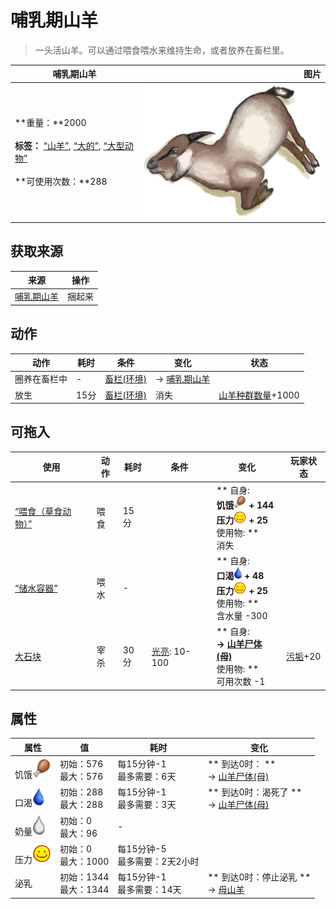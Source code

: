 # 哺乳期山羊  
> 一头活山羊。可以通过喂食喂水来维持生命，或者放养在畜栏里。  
  
  哺乳期山羊  |   图片   
 ----  |  ----:   
 **重量：**2000<br><br>**标签：**	[“山羊”](tag_Goat.md), [“大的”](tag_Large.md), [“大型动物”](tag_LargeAnimal.md)<br><br>**可使用次数：**288  |  ![](Sprite/GoatTied.png)   
  
## 获取来源  
来源  |  操作  
----  |  ----  
[哺乳期山羊](GoatEnclosureLactating.md)  |  捆起来  
## 动作  
动作  |  耗时  |  条件  |  变化  |  状态  
----  |  ----  |  ----  |  ----  |  ----  
圈养在畜栏中<br>  |  -  |  [畜栏(环境)](Env_Enclosure.md)  |  → [哺乳期山羊](GoatEnclosureLactating.md)  |    
放生<br>  |  15分  |  [畜栏(环境)](Env_Enclosure.md)  |  消失  |  [山羊种群数量](Pop_Goat.md)+1000  
## 可拖入  
使用  |  动作  |  耗时  |  条件  |  变化  |  玩家状态  
----  |  ----  |  ----  |  ----  |  ----  |  ----  
[“喂食（草食动物）”](tag_FeedHerb.md)  |  喂食  |  15分  |    |  ** 自身: **<br>饥饿<img decoding="async" src="Sprite/Hunger.png" href="a.md" style="max-width:20px;max-height:20px;"> + 144<br>压力<img decoding="async" src="Sprite/Content.png" href="a.md" style="max-width:20px;max-height:20px;"> + 25<br>** 使用物: **<br>消失  |    
[“储水容器”](tag_WaterContainer.md)  |  喂水  |  -  |    |  ** 自身: **<br>口渴<img decoding="async" src="Sprite/Thirst.png" href="a.md" style="max-width:20px;max-height:20px;"> + 48<br>压力<img decoding="async" src="Sprite/Content.png" href="a.md" style="max-width:20px;max-height:20px;"> + 25<br>** 使用物: **<br>含水量  -300  |    
[大石块](StoneHeavy.md)  |  宰杀  |  30分  |  [光亮](Light.md): 10-100  |  ** 自身: **<br>→ [山羊尸体(母)](GoatCarcassFemale.md)<br>** 使用物: **<br>可用次数  -1  |  [污垢](Filth.md)+20  
## 属性   
属性  |  值  |  耗时  |  变化  
----  |  ----  |  ----  |  ----  
饥饿<img decoding="async" src="Sprite/Hunger.png" href="a.md" style="max-width:30px;max-height:30px;">  |  初始：576<br>最大：576  |  每15分钟-1<br>最多需要：6天  |  ** 到达0时： **<br>→ [山羊尸体(母)](GoatCarcassFemale.md)  
口渴<img decoding="async" src="Sprite/Thirst.png" href="a.md" style="max-width:30px;max-height:30px;">  |  初始：288<br>最大：288  |  每15分钟-1<br>最多需要：3天  |  ** 到达0时：渴死了 **<br>→ [山羊尸体(母)](GoatCarcassFemale.md)  
奶量<img decoding="async" src="Sprite/Milk.png" href="a.md" style="max-width:30px;max-height:30px;">  |  初始：0<br>最大：96  |  -  |    
压力<img decoding="async" src="Sprite/Content.png" href="a.md" style="max-width:30px;max-height:30px;">  |  初始：0<br>最大：1000  |  每15分钟-5<br>最多需要：2天2小时  |    
泌乳  |  初始：1344<br>最大：1344  |  每15分钟-1<br>最多需要：14天  |  ** 到达0时：停止泌乳 **<br>→ [母山羊](GoatEnclosureFemale.md)  
